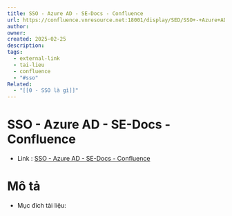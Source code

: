 ```yaml
---
title: SSO - Azure AD - SE-Docs - Confluence
url: https://confluence.vnresource.net:18001/display/SED/SSO+-+Azure+AD
author: 
owner: 
created: 2025-02-25
description: 
tags:
  - external-link
  - tai-lieu
  - confluence
  - "#sso"
Related:
  - "[[0 - SSO là gì]]"
---
```

# SSO - Azure AD - SE-Docs - Confluence
- Link :  [SSO - Azure AD - SE-Docs - Confluence](https://confluence.vnresource.net:18001/display/SED/SSO+-+Azure+AD)

# Mô tả 
- Mục đích tài liệu:

